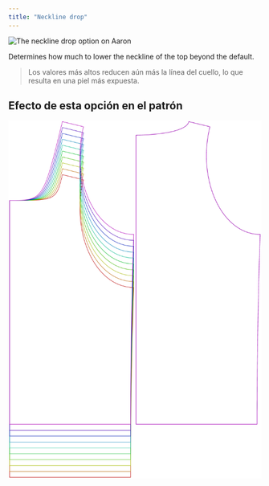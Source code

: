 ```yaml
---
title: "Neckline drop"
---
```


![The neckline drop option on Aaron](./necklinedrop.svg)

Determines how much to lower the neckline of the top beyond the default.

> Los valores más altos reducen aún más la línea del cuello, lo que resulta en una piel más expuesta.

## Efecto de esta opción en el patrón

![This image shows the effect of this option by superimposing several variants that have a different value for this option](aaron_necklinedrop_sample.svg "Effect of this option on the pattern")
